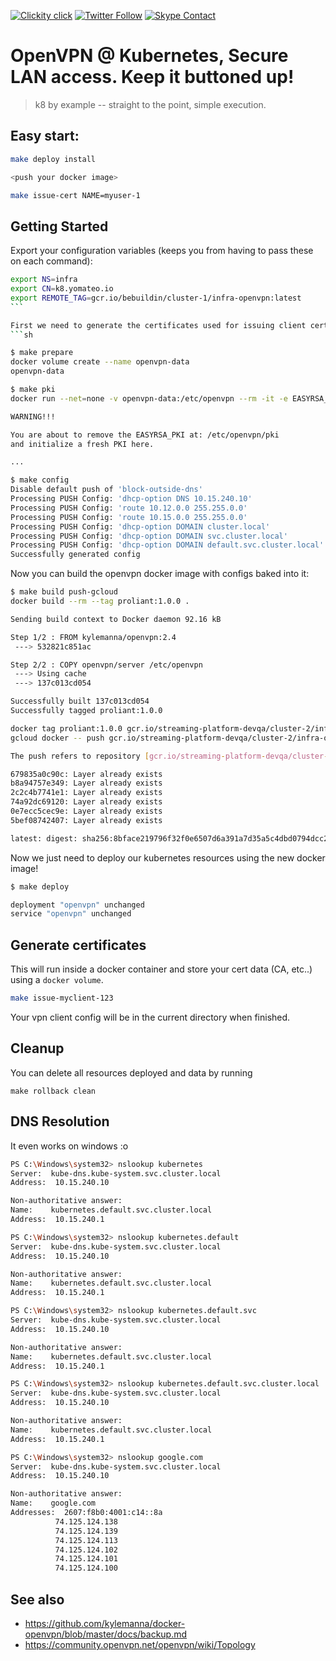 <!--
#                                 __                 __
#    __  ______  ____ ___  ____ _/ /____  ____  ____/ /
#   / / / / __ \/ __ `__ \/ __ `/ __/ _ \/ __ \/ __  /
#  / /_/ / /_/ / / / / / / /_/ / /_/  __/ /_/ / /_/ /
#  \__, /\____/_/ /_/ /_/\__,_/\__/\___/\____/\__,_/
# /____                     matthewdavis.io, holla!
#
#-->

[![Clickity click](https://img.shields.io/badge/k8s%20by%20example%20yo-limit%20time-ff69b4.svg?style=flat-square)](https://k8.matthewdavis.io)
[![Twitter Follow](https://img.shields.io/twitter/follow/yomateod.svg?label=Follow&style=flat-square)](https://twitter.com/yomateod) [![Skype Contact](https://img.shields.io/badge/skype%20id-appsoa-blue.svg?style=flat-square)](skype:appsoa?chat)

# OpenVPN @ Kubernetes, Secure LAN access. Keep it buttoned up!

> k8 by example -- straight to the point, simple execution.

## Easy start:

```sh
make deploy install

<push your docker image>

make issue-cert NAME=myuser-1
```

## Getting Started

Export your configuration variables (keeps you from having to pass these on each command):

````sh
export NS=infra
export CN=k8.yomateo.io
export REMOTE_TAG=gcr.io/bebuildin/cluster-1/infra-openvpn:latest
```

First we need to generate the certificates used for issuing client certs:
```sh

$ make prepare
docker volume create --name openvpn-data
openvpn-data

$ make pki
docker run --net=none -v openvpn-data:/etc/openvpn --rm -it -e EASYRSA_KEY_SIZE=1024 kylemanna/openvpn ovpn_initpki nopass yes

WARNING!!!

You are about to remove the EASYRSA_PKI at: /etc/openvpn/pki
and initialize a fresh PKI here.

...

$ make config
Disable default push of 'block-outside-dns'
Processing PUSH Config: 'dhcp-option DNS 10.15.240.10'
Processing PUSH Config: 'route 10.12.0.0 255.255.0.0'
Processing PUSH Config: 'route 10.15.0.0 255.255.0.0'
Processing PUSH Config: 'dhcp-option DOMAIN cluster.local'
Processing PUSH Config: 'dhcp-option DOMAIN svc.cluster.local'
Processing PUSH Config: 'dhcp-option DOMAIN default.svc.cluster.local'
Successfully generated config
````

Now you can build the openvpn docker image with configs baked into it:

```sh
$ make build push-gcloud
docker build --rm --tag proliant:1.0.0 .

Sending build context to Docker daemon 92.16 kB

Step 1/2 : FROM kylemanna/openvpn:2.4
 ---> 532821c851ac

Step 2/2 : COPY openvpn/server /etc/openvpn
 ---> Using cache
 ---> 137c013cd054

Successfully built 137c013cd054
Successfully tagged proliant:1.0.0

docker tag proliant:1.0.0 gcr.io/streaming-platform-devqa/cluster-2/infra-openvpn:latest
gcloud docker -- push gcr.io/streaming-platform-devqa/cluster-2/infra-openvpn:latest

The push refers to repository [gcr.io/streaming-platform-devqa/cluster-2/infra-openvpn]

679835a0c90c: Layer already exists
b8a94757e349: Layer already exists
2c2c4b7741e1: Layer already exists
74a92dc69120: Layer already exists
0e7ecc5cec9e: Layer already exists
5bef08742407: Layer already exists

latest: digest: sha256:8bface219796f32f0e6507d6a391a7d35a5c4dbd0794dcc213cbe3594f280b81 size: 1571
```

Now we just need to deploy our kubernetes resources using the new docker image!

```sh
$ make deploy

deployment "openvpn" unchanged
service "openvpn" unchanged
```

## Generate certificates

This will run inside a docker container and store your cert data (CA, etc..) using a `docker volume`.

```sh
make issue-myclient-123
```

Your vpn client config will be in the current directory when finished.

## Cleanup

You can delete all resources deployed and data by running

```
make rollback clean
```

## DNS Resolution

It even works on windows :o

```sh
PS C:\Windows\system32> nslookup kubernetes
Server:  kube-dns.kube-system.svc.cluster.local
Address:  10.15.240.10

Non-authoritative answer:
Name:    kubernetes.default.svc.cluster.local
Address:  10.15.240.1

PS C:\Windows\system32> nslookup kubernetes.default
Server:  kube-dns.kube-system.svc.cluster.local
Address:  10.15.240.10

Non-authoritative answer:
Name:    kubernetes.default.svc.cluster.local
Address:  10.15.240.1

PS C:\Windows\system32> nslookup kubernetes.default.svc
Server:  kube-dns.kube-system.svc.cluster.local
Address:  10.15.240.10

Non-authoritative answer:
Name:    kubernetes.default.svc.cluster.local
Address:  10.15.240.1

PS C:\Windows\system32> nslookup kubernetes.default.svc.cluster.local
Server:  kube-dns.kube-system.svc.cluster.local
Address:  10.15.240.10

Non-authoritative answer:
Name:    kubernetes.default.svc.cluster.local
Address:  10.15.240.1

PS C:\Windows\system32> nslookup google.com
Server:  kube-dns.kube-system.svc.cluster.local
Address:  10.15.240.10

Non-authoritative answer:
Name:    google.com
Addresses:  2607:f8b0:4001:c14::8a
          74.125.124.138
          74.125.124.139
          74.125.124.113
          74.125.124.102
          74.125.124.101
          74.125.124.100
```

## See also

* https://github.com/kylemanna/docker-openvpn/blob/master/docs/backup.md
* https://community.openvpn.net/openvpn/wiki/Topology
